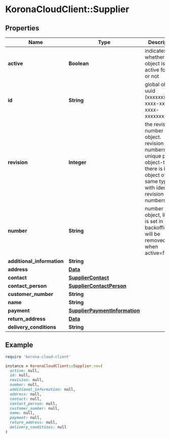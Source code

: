 # KoronaCloudClient::Supplier

## Properties

| Name | Type | Description | Notes |
| ---- | ---- | ----------- | ----- |
| **active** | **Boolean** | indicates whether the object is active for use or not | [optional][readonly] |
| **id** | **String** | global object uuid (xxxxxxxx-xxxx-xxxx-xxxx-xxxxxxxxxxxx) | [optional] |
| **revision** | **Integer** | the revision number of the object. revision numbers are unique per object-type. there is is no object of the same type with identical revision numbers. | [optional][readonly] |
| **number** | **String** | number of the object, like it is set in backoffice; will be removed when active&#x3D;false | [optional] |
| **additional_information** | **String** |  | [optional] |
| **address** | [**Data**](Data.md) |  | [optional] |
| **contact** | [**SupplierContact**](SupplierContact.md) |  | [optional] |
| **contact_person** | [**SupplierContactPerson**](SupplierContactPerson.md) |  | [optional] |
| **customer_number** | **String** |  | [optional] |
| **name** | **String** |  | [optional] |
| **payment** | [**SupplierPaymentInformation**](SupplierPaymentInformation.md) |  | [optional] |
| **return_address** | [**Data**](Data.md) |  | [optional] |
| **delivery_conditions** | **String** |  | [optional] |

## Example

```ruby
require 'korona-cloud-client'

instance = KoronaCloudClient::Supplier.new(
  active: null,
  id: null,
  revision: null,
  number: null,
  additional_information: null,
  address: null,
  contact: null,
  contact_person: null,
  customer_number: null,
  name: null,
  payment: null,
  return_address: null,
  delivery_conditions: null
)
```

